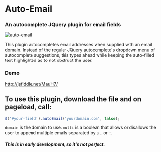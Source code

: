 # Auto-Email
### An autocomplete JQuery plugin for email fields

![auto-email](https://github.com/chrisyuska/auto-email/raw/master/screenshot.png)

This plugin autocompletes email addresses when supplied with an email domain.  Instead of the regular JQuery autocomplete's dropdown menu of autocomplete suggestions, this types ahead while keeping the auto-filled text highlighted as to not obstruct the user.

### Demo

http://jsfiddle.net/MauH7/

## To use this plugin, download the file and on pageload, call:

```javascript
$('#your-field').autoEmail("yourdomain.com", false);
```

`domain` is the domain to use. `multi` is a boolean that allows or disallows the user to append multiple emails separated by a `,` or `:`.

##### This is in early development, so it's not perfect.
